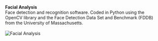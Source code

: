 **Facial Analysis**<br>
Face detection and recognition software. Coded in Python using the OpenCV library and the Face Detection Data Set and Benchmark (FDDB) from the University of Massachusetts.<br>
<br>
![Facial Analysis](https://i.imgur.com/geMavRI.jpg)
